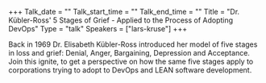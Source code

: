 +++
Talk_date = ""
Talk_start_time = ""
Talk_end_time = ""
Title = "Dr. Kübler-Ross' 5 Stages of Grief - Applied to the Process of Adopting DevOps"
Type = "talk"
Speakers = ["lars-kruse"]
+++

Back in 1969 Dr. Elisabeth Kübler-Ross introduced her model of five stages in loss and grief: Denial, Anger, Bargaining, Depression and Acceptance. Join this ignite, to get a perspective on how the same five stages apply to corporations trying to adopt to DevOps and LEAN software development.
